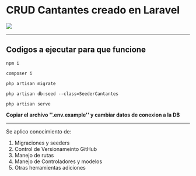# CRUD Cantantes creado en Laravel 
![](https://cdn.svgporn.com/logos/laravel.svg)

------------

## Codigos a ejecutar para que funcione
`npm i`

`composer i`

`php artisan migrate`

`php artisan db:seed --class=SeederCantantes`

`php artisan serve`

**Copiar el archivo ''.env.example'' y cambiar datos de conexion a la DB**


------------

Se aplico conocimiento de: 
1. Migraciones y seeders
2. Control de Versionameinto GitHub
3. Manejo de rutas 
4. Manejo de Controladores y modelos
5. Otras herramientas adiciones 
